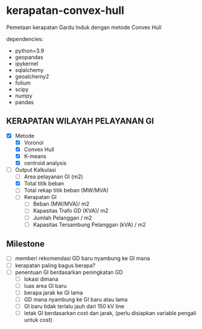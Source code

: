 # kerapatan-convex-hull
Pemetaan kerapatan Gardu Induk dengan metode Convex Hull

dependencies:
  - python=3.9
  - geopandas
  - ipykernel
  - sqlalchemy
  - geoalchemy2
  - folium
  - scipy
  - numpy
  - pandas

## KERAPATAN WILAYAH PELAYANAN GI
- [x] Metode
  - [x] Voronoi
  - [x] Convex Hull 
  - [x] K-means
  - [x] centroid analysis
- [ ] Output Kalkulasi
  - [ ] Area pelayanan GI (m2)
  - [x] Total titik beban
  - [ ] Total rekap titik beban (MW/MVA)
  - [ ] Kerapatan GI
    - [ ] Beban (MW/MVA)/ m2
    - [ ] Kapasitas Trafo GD (KVA)/ m2
    - [ ] Jumlah Pelanggan / m2
    - [ ] Kapasitas Tersambung Pelanggan (kVA) / m2

## Milestone
- [ ] memberi rekomendasi GD baru nyambung ke GI mana
- [ ] kerapatan paling bagus berapa?
- [ ] penentuan GI berdasarkan peningkatan GD
  - [ ] lokasi dimana
  - [ ] luas area GI baru
  - [ ] berapa jarak ke GI lama
  - [ ] GD mana nyambung ke GI baru atau lama
  - [ ] GI baru tidak terlalu jauh dari 150 kV line
  - [ ] letak GI berdasarkan cost dan jarak, (perlu disiapkan variable pengali untuk cost)